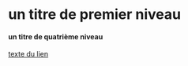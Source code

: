 # un titre de premier niveau
#### un titre de quatrième niveau
[texte du lien](url_du_lien "texte pour le titre, facultatif")
